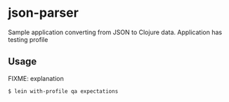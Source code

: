 # json-parser

Sample application converting from JSON to Clojure data. Application has testing profile

## Usage

FIXME: explanation

    $ lein with-profile qa expectations
